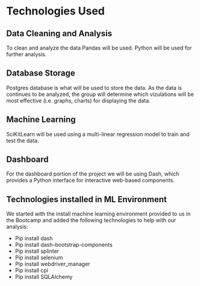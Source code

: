 # Technologies Used

## Data Cleaning and Analysis

To clean and analyze the data Pandas will be used.  Python will be used for further analysis.

## Database Storage

Postgres database is what will be used to store the data. As the data is continues to be analyzed, the group will determine which vizulations will be most effective (i.e. graphs, charts) for displaying the data.

## Machine Learning

SciKitLearn  will be used using a multi-linear regression model to train and test the data. 

## Dashboard

For the dashboard portion of the project we will be using Dash, which provides a Python interface for interactive web-based components.  

## Technologies installed in ML Environment
We started with the install machine learning environment provided to us in the Bootcamp and added the following technologies to help with our analysis: 
* Pip install dash
* Pip install dash-bootstrap-components
* Pip install splinter
* Pip install selenium
* Pip install webdriver_manager
* Pip install cpi
* Pip install SQLAlchemy 